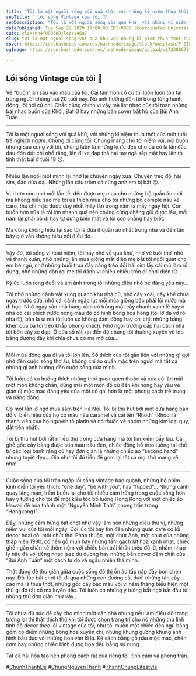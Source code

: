```yaml
---
title: "Tôi là một người sống với quá khứ, với những kỉ niệm thưa thớt của một tuổi trẻ nghịch ngợm. Chúng đi cùng tôi. Chúng mang cho tôi niềm vui, nỗi buồn."
seoTitle: " Lối sống Vintage của tôi 🌿"
seoDescription: "Tôi là một người sống với quá khứ, với những kỉ niệm thưa thớt của một tuổi trẻ nghịch ngợm. Chúng đi cùng tôi. Chúng mang cho tôi niềm vui, nỗi buồn."
datePublished: Tue Sep 22 2020 17:00:00 GMT+0000 (Coordinated Universal Time)
cuid: clzxxnn4f000508jlczzs46u7
slug: toi-la-mot-nguoi-song-voi-qua-khu-voi-nhung-ki-niem-thua-thot-cua-mot-tuoi-tre-nghich-ngom-chung-di-cung-toi-chung-mang-cho-toi-niem-vui-noi-buon
cover: https://cdn.hashnode.com/res/hashnode/image/stock/unsplash/F-B7kWlkxDQ/upload/e6836e096a297eed72dcf5e4f65e2aac.jpeg
ogImage: https://cdn.hashnode.com/res/hashnode/image/upload/v1723886704634/391459ad-3951-475b-be58-901c585498ee.webp

---
```


## Lối sống Vintage của tôi 🌿

Vẻ "buồn" ăn sâu vào máu của tôi. Cái tâm hồn cổ cũ thì luôn luôn tồn tại trong người chàng trai 20 tuổi này. Nó ảnh hưởng đến tôi trong từng hành động, lời nói cử chỉ. Chắc cũng chính vì vậy mà list nhạc của tôi toàn những bài nhạc buồn của Khói, Đạt G hay những bản cover bất hủ của Bùi Anh Tuấn.

---

Tôi là một người sống với quá khứ, với những kỉ niệm thưa thớt của một tuổi trẻ nghịch ngợm. Chúng đi cùng tôi. Chúng mang cho tôi niềm vui, nỗi buồn nhưng sau cùng với tôi, chúng luôn là những kí ức đẹp cho dù có là lần đầu đau đớn dứt chỉ nhổ răng, lần đi xe đạp thả hai tay ngã sấp mặt hay lần tỏ tình thất bại ở tuổi 18 😥.

---

Nhiều lần ngồi một mình lại nhớ lại chuyện ngày xưa. Chuyện trèo đồi hái sim, đào dứa dại. Những lần câu trộm cá cùng anh em bị bắt 😔. 

Vui hơn còn nhớ mỗi lần tết đến được mẹ mua cho những bộ quần áo mới mà không hiểu sao mẹ tôi ưa thích mua cho tôi những bộ comple nâu kẻ caro, thứ chỉ mặc được duy nhất mấy lần trong năm là mấy ngày hội. Còn buồn hơn nữa là tôi lớn nhanh quá nên chúng cũng chẳng giữ được lâu, mỗi năm lại phải bỏ đi hay tự dưng biến mất và tôi còn chẳng hay biết. 

Mà cũng không hiểu tại sao tôi là đứa ít quần áo nhất trong nhà và đến tận bây giờ vẫn không hiểu nổi điều đó.

---

Vậy đó, tôi sống vì hoài niệm, tôi hay nhớ về quá khứ, nhớ về tuổi thơ, nhớ về thanh xuân, nhớ những lần mưa giông mất điện mẹ bắt tôi ngồi quạt cho em bé ngủ, nhớ những buổi trưa đầy nắng trèo đồi hái sim lấy cái mũ làm rổ đựng, nhớ những đòn roi mẹ tôi đánh vì chiều chiều trốn đi chơi điện tử... 

Ký ức luôn rong đuổi và ám ảnh trong tôi những điều nhỏ bé đáng yêu này... 

Tôi nhớ những cảnh vật xung quanh khu nhà cũ, nhớ cây xoài, cây khế chua ngay trước cửa, nhớ cái cảnh ngập lụt mỗi mùa giông bão phải lội nước mà đi học. Nhớ ngay sân nhà hàng xóm có trồng một cây chanh xanh lè hay ở nhà có cái phích nước nóng màu đỏ có hình bông hoa hồng (tôi lỡ đá vỡ rồi nha 🙄), bàn là ủi mà tôi luôn sợ không dám động hay chi chít những bằng khen của ba tôi treo khắp phòng khách. Nhớ ngôi trường cấp hai cách nhà tôi bốn cây xe đạp. Ô cửa sổ rất xịn đến độ chúng tôi thường xuyên vô lớp bằng đường đấy khi chìa chưa có mà mở cửa...

---

Mỗi mùa đông qua đi và tôi lớn lên. Sở thích của tôi gắn liền với những gì gợi nhớ đến cuộc sống thơ ấu, không chỉ áo quần mặc trên người mà tất cả những gì ảnh hưởng đến cuộc sống của mình. 

Tôi luôn có xu hướng thích những thói quen quen thuộc và xưa cũ: ăn mãi một món không chán, dùng mãi một món đồ cũ đến khi hỏng hay yêu vẻ giản dị mộc mạc đáng yêu của một cô gái hơn là một phong cách trẻ trung và năng động. 

Có một lần lớ ngớ mua sắm trên Hà Nội. Tôi bị thu hút bởi một cửa hàng bán đồ vì biển hiệu của họ có màu nâu caramel và cái tên “Rhodi” (Rhodi là thành viên của họ nguyên tố platin và nó thuộc về nhóm những kim loại quý, đắt tiền nhất). 

Tôi bị thu hút bởi rất nhiều thứ trong cửa hàng mà tôi tìm kiếm bấy lâu. Cái ghế gốc cây bàng được sơn màu nâu đen, chiếc đồng hồ treo tường tái chế từ các loại bánh răng cũ hay đơn giản là những chiếc áo “second hand” nhung tuyệt đẹp... Giá như tôi đủ tiền để gom lại tất cả mọi thứ mang về nhà!

---

Cuộc sống của tôi tràn ngập lối sống vintage bao quanh, những bộ phim kinh điển tôi yêu thích: “one day”, “be with you”, hay “flipped”... Những cảnh quay lãng mạn, trầm buồn lại cho tôi nhiều cảm hứng trong cuộc sống hơn hay ý tưởng cho tôi để một kiểu tóc bổ luống Hong Kong với một chiếc áo Hawaii để hóa thành một “Nguyễn Minh Thời” phong trần trong “Hongkong1”. 

Đấy, những cảm hứng bất chợt như vậy làm nên những điều thú vị, những niềm vui của tôi mỗi ngày. Đôi lúc tôi hay tìm đến những quán cafe có lối decor hoài cổ: một chút thời Pháp thuộc, một chút Anh, một chút của những thập niên 1980, có nền gỗ mun hay những tấm gạch lát hoa xanh nhạt, chiếc ghế ngắn chân kê thêm nệm với chiếc bàn trải khăn thêu đỏ lừ, nhấm nháp ly nâu đá với tiếng nhạc jazz du dương hay những bản cover đậm chất của “Bùi Anh Tuấn” một cách tự do và ngẫu nhiên thả mình. 

Thật đáng để thư giãn giữa cuộc sống đô thị ồn ào tấp nập đầy bon chen này. Đôi lúc bất chợt tôi đi qua những con đường cũ, dưới những tán cây cao mà lá thưa thớt, những gốc cây bạc màu vôi vì năm tháng biểu hiện một thứ gì đó rất cổ mà luyến tiếc. Tôi luôn có những ý tưởng bất ngờ bắt đầu từ những thứ đơn giản như vậy...

---

Tôi chưa đủ sức để xây cho mình một căn nhà nhưng nếu làm điều đó trong tương lai thì thật thích thú khi tôi được chọn trang trí cho nó những thứ linh tinh để decor theo lối vintage của tôi, như tôi muốn một chiếc đèn ngủ bằng gốm có điểm những bông hoa xuyến chi, những khung gương khung ảnh hình bầu dục với những hoa văn kì lạ. Kệ sách bằng gỗ nâu mộc mạc, chén cơm hay những chiếc bình đựng hoa đều bằng sứ nung... 

Tất cả hài hòa tạo nên phong cách rất của riêng tôi, tình cảm và phong trần.

#[ChunhThanhDe](https://github.com/ChunhThanhDe) #[ChungNguyenThanh](https://www.linkedin.com/in/chunhthanhde/) #[ThanhChungLifestyle](https://www.instagram.com/thanhchung3000/)
